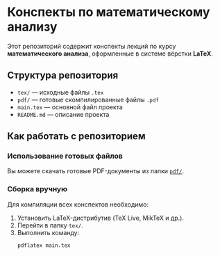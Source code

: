 # Конспекты по математическому анализу

Этот репозиторий содержит конспекты лекций по курсу **математического анализа**, оформленные в системе вёрстки **LaTeX**.

## Структура репозитория

- `tex/` — исходные файлы `.tex`
- `pdf/` — готовые скомпилированные файлы `.pdf`
- `main.tex` — основной файл проекта
- `README.md` — описание проекта

## Как работать с репозиторием

### Использование готовых файлов

Вы можете скачать готовые PDF-документы из папки [`pdf/`](./pdf).

### Сборка вручную

Для компиляции всех конспектов необходимо:

1. Установить LaTeX-дистрибутив (TeX Live, MikTeX и др.).
2. Перейти в папку `tex/`.
3. Выполнить команду:
   ```bash
   pdflatex main.tex
